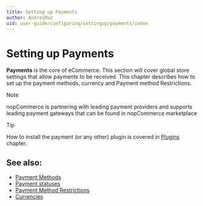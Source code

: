 ```yaml
---
title: Setting up Payments
author: AndreiMaz
uid: user-guide/configuring/settingup/payments/index
---
```

# Setting up Payments

**Payments** is the core of eCommerce. This section will cover global store settings that allow payments to be received. This chapter describes how to set up the payment methods, currency and Payment method Restrictions.

> [!NOTE]
> nopCommerce is partnering with leading payment providers and supports leading payment gateways that can be found in nopCommerce marketplace

> [!TIP]
> How to install the payment (or any other) plugin is covered in [Plugins](xref:user-guide/configuring/system/plugins) chapter.

## See also:

- [Payment Methods](xref:user-guide/configuring/settingup/payments/payment-methods)
- [Payment statuses](xref:user-guide/configuring/settingup/payments/payment-statuses)
- [Payment Method Restrictions](xref:user-guide/configuring/settingup/payments/payment-method-restrictions)
- [Currencies](xref:user-guide/configuring/settingup/payments/currencies)
